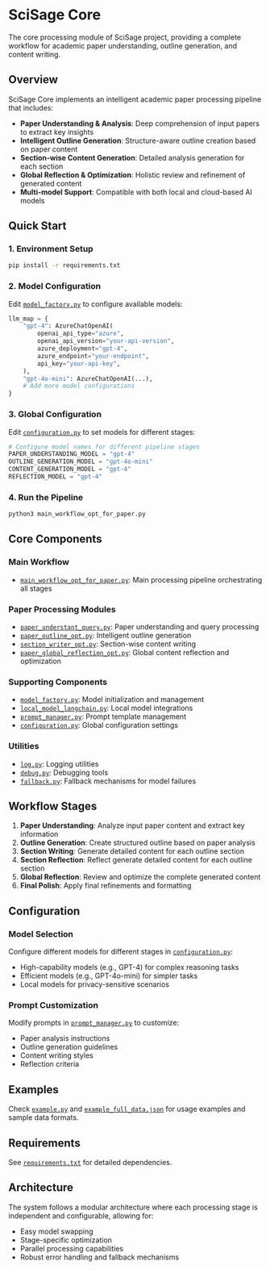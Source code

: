 # SciSage Core

The core processing module of SciSage project, providing a complete workflow for academic paper understanding, outline generation, and content writing.

## Overview

SciSage Core implements an intelligent academic paper processing pipeline that includes:

- **Paper Understanding & Analysis**: Deep comprehension of input papers to extract key insights
- **Intelligent Outline Generation**: Structure-aware outline creation based on paper content
- **Section-wise Content Generation**: Detailed analysis generation for each section
- **Global Reflection & Optimization**: Holistic review and refinement of generated content
- **Multi-model Support**: Compatible with both local and cloud-based AI models

## Quick Start

### 1. Environment Setup

```bash
pip install -r requirements.txt
```

### 2. Model Configuration

Edit [`model_factory.py`](model_factory.py) to configure available models:

```python
llm_map = {
    "gpt-4": AzureChatOpenAI(
        openai_api_type="azure",
        openai_api_version="your-api-version",
        azure_deployment="gpt-4",
        azure_endpoint="your-endpoint",
        api_key="your-api-key",
    ),
    "gpt-4o-mini": AzureChatOpenAI(...),
    # Add more model configurations
}
```

### 3. Global Configuration

Edit [`configuration.py`](configuration.py) to set models for different stages:

```python
# Configure model names for different pipeline stages
PAPER_UNDERSTANDING_MODEL = "gpt-4"
OUTLINE_GENERATION_MODEL = "gpt-4o-mini"
CONTENT_GENERATION_MODEL = "gpt-4"
REFLECTION_MODEL = "gpt-4"
```

### 4. Run the Pipeline

```bash
python3 main_workflow_opt_for_paper.py
```

## Core Components

### Main Workflow
- [`main_workflow_opt_for_paper.py`](main_workflow_opt_for_paper.py): Main processing pipeline orchestrating all stages

### Paper Processing Modules
- [`paper_understant_query.py`](paper_understant_query.py): Paper understanding and query processing
- [`paper_outline_opt.py`](paper_outline_opt.py): Intelligent outline generation
- [`section_writer_opt.py`](section_writer_opt.py): Section-wise content writing
- [`paper_global_reflection_opt.py`](paper_global_reflection_opt.py): Global content reflection and optimization

### Supporting Components
- [`model_factory.py`](model_factory.py): Model initialization and management
- [`local_model_langchain.py`](local_model_langchain.py): Local model integrations
- [`prompt_manager.py`](prompt_manager.py): Prompt template management
- [`configuration.py`](configuration.py): Global configuration settings

### Utilities
- [`log.py`](log.py): Logging utilities
- [`debug.py`](debug.py): Debugging tools
- [`fallback.py`](fallback.py): Fallback mechanisms for model failures

## Workflow Stages

1. **Paper Understanding**: Analyze input paper content and extract key information
2. **Outline Generation**: Create structured outline based on paper analysis
3. **Section Writing**: Generate detailed content for each outline section
4. **Section Reflection**: Reflect generate detailed content for each outline section
5. **Global Reflection**: Review and optimize the complete generated content
6. **Final Polish**: Apply final refinements and formatting

## Configuration

### Model Selection
Configure different models for different stages in [`configuration.py`](configuration.py):
- High-capability models (e.g., GPT-4) for complex reasoning tasks
- Efficient models (e.g., GPT-4o-mini) for simpler tasks
- Local models for privacy-sensitive scenarios

### Prompt Customization
Modify prompts in [`prompt_manager.py`](prompt_manager.py) to customize:
- Paper analysis instructions
- Outline generation guidelines
- Content writing styles
- Reflection criteria

## Examples

Check [`example.py`](example.py) and [`example_full_data.json`](example_full_data.json) for usage examples and sample data formats.

## Requirements

See [`requirements.txt`](requirements.txt) for detailed dependencies.

## Architecture

The system follows a modular architecture where each processing stage is independent and configurable, allowing for:
- Easy model swapping
- Stage-specific optimization
- Parallel processing capabilities
- Robust error handling and fallback mechanisms